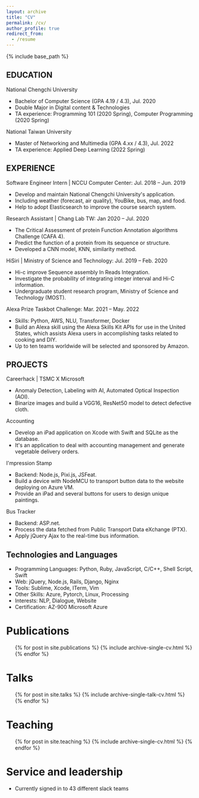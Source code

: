 ```yaml
---
layout: archive
title: "CV"
permalink: /cv/
author_profile: true
redirect_from:
  - /resume
---
```


{% include base_path %}

EDUCATION
---
National Chengchi University
  * Bachelor of Computer Science (GPA 4.19 /  4.3), Jul. 2020
  * Double Major in Digital content & Technologies
  * TA experience: Programming 101 (2020 Spring), Computer Programming (2020 Spring)

National Taiwan University 
  * Master of Networking and Multimedia (GPA 4.xx / 4.3), Jul. 2022
  * TA experience: Applied Deep Learning (2022 Spring)

EXPERIENCE
---
Software Engineer Intern | NCCU Computer Center:        Jul. 2018 – Jun. 2019
  * Develop and maintain National Chengchi University's application.
  * Including weather (forecast, air quality), YouBike, bus, map, and food.
  * Help to adopt Elasticsearch to improve the course search system.

Research Assistant | Chang Lab TW:                       Jan 2020 – Jul. 2020
  * The Critical Assessment of protein Function Annotation algorithms Challenge (CAFA 4).
  * Predict the function of a protein from its sequence or structure.
  * Developed a CNN model, KNN, similarity method.

HiSiri | Ministry of Science and Technology:             Jul. 2019 – Feb. 2020
  * Hi-c improve Sequence assembly In Reads Integration.
  * Investigate the probability of integrating integer interval and Hi-C information.
  * Undergraduate student research program, Ministry of Science and Technology (MOST).

Alexa Prize Taskbot Challenge:                           Mar. 2021 – May. 2022 
  * Skills: Python, AWS, NLU, Transformer, Docker
  * Build an Alexa skill using the Alexa Skills Kit APIs for use in the United States, which assists Alexa users in accomplishing tasks related to cooking and DIY.
  * Up to ten teams worldwide will be selected and sponsored by Amazon.

PROJECTS
---
Careerhack | TSMC  X  Microsoft
  * Anomaly Detection, Labeling with AI, Automated Optical Inspection (AOI).
  * Binarize images and build a VGG16, ResNet50 model to detect defective cloth.

Accounting
  * Develop an iPad application on Xcode with Swift and SQLite as the database.
  * It's an application to deal with accounting management and generate vegetable delivery orders.

I'mpression Stamp
  * Backend: Node.js,  Pixi.js, JSFeat.
  * Build a device with NodeMCU to transport button data to the website deploying on Azure VM.
  * Provide an iPad and several buttons for users to design unique paintings.

Bus Tracker 
  * Backend: ASP.net.
  * Process the data fetched from Public Transport Data eXchange (PTX).
  * Apply jQuery Ajax to the real-time bus information.

Technologies and Languages
---
* Programming Languages: Python, Ruby, JavaScript, C/C++, Shell Script, Swift
* Web: jQuery, Node.js, Rails, Django, Nginx
* Tools: Sublime, Xcode, ITerm, Vim
* Other Skills: Azure, Pytorch, Linux, Processing
* Interests: NLP, Dialogue, Website
* Certification: AZ-900 Microsoft Azure


Publications
======
  <ul>{% for post in site.publications %}
    {% include archive-single-cv.html %}
  {% endfor %}</ul>

Talks
======
  <ul>{% for post in site.talks %}
    {% include archive-single-talk-cv.html %}
  {% endfor %}</ul>

Teaching
======
  <ul>{% for post in site.teaching %}
    {% include archive-single-cv.html %}
  {% endfor %}</ul>

Service and leadership
======
* Currently signed in to 43 different slack teams
